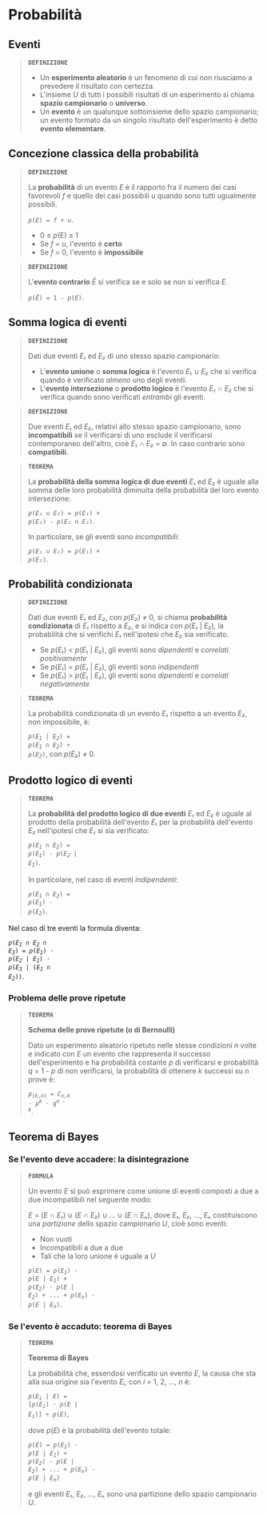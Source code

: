 # Probabilità

## Eventi

> **`DEFINIZIONE`**
> 
> - Un **esperimento aleatorio** è un fenomeno di cui non riusciamo a prevedere il risultato con certezza.
> - L'insieme *U* di tutti i possibili risultati di un esperimento si chiama **spazio campionario** o **universo**.
> - Un **evento** è un qualunque sottoinsieme dello spazio campionario; un evento formato da un singolo risultato dell'esperimento è detto **evento elementare**.

## Concezione classica della probabilità

> **`DEFINIZIONE`**
> 
> La **probabilità** di un evento *E* è il rapporto fra il numero dei casi favorevoli *f* e quello dei casi possibili *u* quando sono tutti ugualmente possibili.
> 
> <code><i>p</i>(<i>E</i>) = <i>f</i> &divide; <i>u</i></code>.
> 
> - 0 &le; *p*(E) &le; 1
> - Se *f* = *u*, l'evento è **certo**
> - Se *f* = 0, l'evento è **impossibile**

> **`DEFINIZIONE`**
> 
> L'**evento contrario** *Ē* si verifica se e solo se non si verifica *E*.
> 
> <code><i>p</i>(<i>Ē</i>) = 1 - <i>p</i>(<i>E</i>)</code>.

## Somma logica di eventi

> **`DEFINIZIONE`**
> 
> Dati due eventi *E₁* ed *E₂* di uno stesso spazio campionario:
> - L'**evento unione** o **somma logica** è l'evento *E₁* &cup; *E₂* che si verifica quando è verificato *almeno* uno degli eventi.
> - L'**evento intersezione** o **prodotto logico** è l'evento *E₁* &cap; *E₂* che si verifica quando sono verificati *entrambi* gli eventi.

> **`DEFINIZIONE`**
> 
> Due eventi *E₁* ed *E₂*, relativi allo stesso spazio campionario, sono **incompatibili** se il verificarsi di uno esclude il verificarsi contemporaneo dell'altro, cioè *E₁* ∩ *E₂* = &empty;. In caso contrario sono **compatibili**.

> **`TEOREMA`**
> 
> La **probabilità della somma logica di due eventi** *E₁* ed *E₂* è uguale alla somma delle loro probabilità diminuita della probabilità del loro evento intersezione:
> 
> <code><i>p</i>(<i>E₁</i> &cup; <i>E₂</i>) = <i>p</i>(<i>E₁</i>) + <i>p</i>(<i>E₂</i>) - <i>p</i>(<i>E₁</i> &cap; <i>E₂</i>)</code>.
> 
> In particolare, se gli eventi sono *incompatibili*:
> 
> <code><i>p</i>(<i>E₁</i> &cup; <i>E₂</i>) = <i>p</i>(<i>E₁</i>) + <i>p</i>(<i>E₂</i>)</code>.

## Probabilità condizionata

> **`DEFINIZIONE`**
> 
> Dati due eventi *E₁* ed *E₂*, con *p*(*E₂*) &ne; 0, si chiama **probabilità condizionata** di *E₁* rispetto a *E₂*, e si indica con *p*(*E₁* \| *E₂*), la probabilità che si verifichi *E₁* nell'ipotesi che *E₂* sia verificato.
> 
> - Se *p*(*E₁*) < *p*(*E₁* \| *E₂*), gli eventi sono *dipendenti* e *correlati positivamente*
> - Se *p*(*E₁*) = *p*(*E₁* \| *E₂*), gli eventi sono *indipendenti*
> - Se *p*(*E₁*) > *p*(*E₁* \| *E₂*), gli eventi sono *dipendenti* e *correlati negativamente*

> **`TEOREMA`**
> 
> La probabilità condizionata di un evento *E₁* rispetto a un evento *E₂*, non impossibile, è:
> 
> <code><i>p</i>(<i>E<sub>1</sub></i> | <i>E<sub>2</sub></i>) = <i>p</i>(<i>E<sub>1</sub></i> &cap; <i>E<sub>2</sub></i>) &divide; <i>p</i>(<i>E<sub>2</sub></i>)</code>, con *p*(*E₂*) &ne; 0.

## Prodotto logico di eventi

> **`TEOREMA`**
> 
> La **probabilità del prodotto logico di due eventi** *E₁* ed *E₂* è uguale al prodotto della probabilità dell'evento *E₁* per la probabilità dell'evento *E₂* nell'ipotesi che *E₁* si sia verificato:
> 
> <code><i>p</i>(<i>E<sub>1</sub></i> &cap; <i>E<sub>2</sub></i>) = <i>p</i>(<i>E<sub>1</sub></i>) &sdot; <i>p</i>(<i>E<sub>2</sub></i> | <i>E<sub>1</sub></i>)</code>.
> 
> In particolare, nel caso di eventi *indipendenti*:
> 
> <code><i>p</i>(<i>E<sub>1</sub></i> &cap; <i>E<sub>2</sub></i>) = <i>p</i>(<i>E<sub>1</sub></i>) &sdot; <i>p</i>(<i>E<sub>2</sub></i>)</code>.

Nel caso di tre eventi la formula diventa:

<code><i>p</i>(<i>E<sub>1</sub></i> &cap; <i>E<sub>2</sub></i> &cap; <i>E<sub>3</sub></i>) = <i>p</i>(<i>E<sub>1</sub></i>) &sdot; <i>p</i>(<i>E<sub>2</sub></i> | <i>E<sub>1</sub></i>) &sdot; <i>p</i>(<i>E<sub>3</sub></i> | (<i>E<sub>1</sub></i> &cap; <i>E<sub>2</sub></i>))</code>.

### Problema delle prove ripetute

> **`TEOREMA`**
> 
> **Schema delle prove ripetute (o di Bernoulli)**
> 
> Dato un esperimento aleatorio ripetuto nelle stesse condizioni *n* volte e indicato con *E* un evento che rappresenta il successo dell'esperimento e ha probabilità costante *p* di verificarsi e probabilità *q* = 1 - *p* di non verificarsi, la probabilità di ottenere *k* successi su *n* prove è:
> 
> <code><i>p</i><sub>(<i>k</i>,<i>n</i>)</sub> = <i>C<sub>n,k</sub></i> &sdot; <i>p<sup><i>k</i></sup></i> &sdot; <i>q<sup><i>n - k</i></sup></i></code>.

## Teorema di Bayes

### Se l'evento deve accadere: la disintegrazione

> **`FORMULA`**
> 
> Un evento *E* si può esprimere come unione di eventi composti a due a due incompatibili nel seguente modo:
> 
> *E* = (*E* &cap; *E₁*) &cup; (*E* &cap; *E₂*) &cup; ... &cup; (*E* &cap; *Eₙ*), dove *E₁*, *E₂*, ..., *Eₙ* costituiscono una *partizione* dello spazio campionario *U*, cioè sono eventi:
> - Non vuoti
> - Incompatibili a due a due
> - Tali che la loro unione è uguale a *U*
> 
> <code><i>p</i>(<i>E</i>) = <i>p</i>(<i>E<sub>1</sub></i>) &sdot; <i>p</i>(<i>E</i> | <i>E<sub>1</sub></i>) + <i>p</i>(<i>E<sub>2</sub></i>) &sdot; <i>p</i>(<i>E</i> | <i>E<sub>2</sub></i>) + ... + <i>p</i>(<i>E<sub>n</sub></i>) &sdot; <i>p</i>(<i>E</i> | <i>E<sub>n</sub></i>)</code>.

### Se l'evento è accaduto: teorema di Bayes

> **`TEOREMA`**
> 
> **Teorema di Bayes**
> 
> La probabilità che, essendosi verificato un evento *E*, la causa che sta alla sua origine sia l'evento *Eᵢ*, con *i* = 1, 2, ..., *n* è:
> 
> <code><i>p</i>(<i>E<sub>i</sub></i> | <i>E</i>) = [<i>p</i>(<i>E<sub>i</sub></i>) &sdot; <i>p</i>(<i>E</i> | <i>E<sub>i</sub></i>)] &divide; <i>p</i>(<i>E</i>)</code>,
> 
> dove *p*(*E*) è la probabilità dell'evento totale:
> 
> <code><i>p</i>(<i>E</i>) = <i>p</i>(<i>E<sub>1</sub></i>) &sdot; <i>p</i>(<i>E</i> | <i>E<sub>1</sub></i>) + <i>p</i>(<i>E<sub>2</sub></i>) &sdot; <i>p</i>(<i>E</i> | <i>E<sub>2</sub></i>) + ... + <i>p</i>(<i>E<sub>n</sub></i>) &sdot; <i>p</i>(<i>E</i> | <i>E<sub>n</sub></i>)</code>
> 
> e gli eventi *E₁*, *E₂*, ..., *Eₙ* sono una partizione dello spazio campionario *U*.
